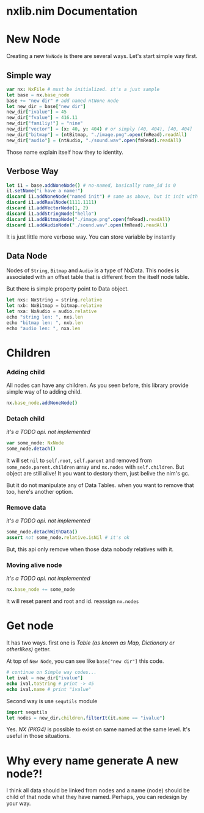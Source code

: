 # nxlib.nim Documentation

# New Node

Creating a new `NxNode` is there are several ways. Let's start simple way first.

## Simple way

```nim
var nx: NxFile # must be initialized. it's a just sample
let base = nx.base_node
base += "new dir" # add named ntNone node
let new_dir = base["new dir"]
new_dir["ivalue"] = 45
new_dir["fvalue"] = 416.11
new_dir["familiy!"] = "nine"
new_dir["vector"] = (x: 40, y: 404) # or simply (40, 404), [40, 404]
new_dir["bitmap"] = (ntBitmap, "./image.png".open(fmRead).readAll)
new_dir["audio"] = (ntAudio, "./sound.wav".open(fmRead).readAll)
```

Those name explain itself how they to identity.

## Verbose Way

```nim
let i1 = base.addNoneNode() # no-named, basically name_id is 0
i1.setName("i have a name!")
discard i1.addNoneNode("named init") # same as above, but it init with given name
discard i1.addRealNode(1111.1111)
discard i1.addVectorNode(1, 2)
discard i1.addStringNode("hello")
discard i1.addBitmapNode("./image.png".open(fmRead).readAll)
discard i1.addAudioNode("./sound.wav".open(fmRead).readAll)
```

It is just little more verbose way. You can store variable by instantly

## Data Node

Nodes of `String`, `Bitmap` and `Audio` is a type of NxData. This nodes is associated with an offset table that is different from the itself node table.

But there is simple property point to Data object.

```jsx
let nxs: NxString = string.relative
let nxb: NxBitmap = bitmap.relative
let nxa: NxAudio = audio.relative
echo "string len: ", nxs.len
echo "bitmap len: ", nxb.len
echo "audio len: ", nxa.len
```

# Children

### Adding child

All nodes can have any children. As you seen before, this library provide simple way of to adding child.

```nim
nx.base_node.addNoneNode()
```

### Detach child

*it's a TODO api. not implemented*

```nim
var some_node: NxNode
some_node.detach()
```

It will set `nil` to `self.root`, `self.parent` and removed from `some_node.parent.children` array and `nx.nodes` with `self.children`. But object are still alive! It you want to destory them, just belive the nim's gc.

But it do not manipulate any of Data Tables. when you want to remove that too, here's another option. 

### Remove data

*it's a TODO api. not implemented*

```nim
some_node.detachWithData()
assert not some_node.relative.isNil # it's ok
```

But, this api only remove when those data nobody relatives with it.

### Moving alive node

*it's a TODO api. not implemented*

```nim
nx.base_node += some_node
```

It will reset parent and root and id. reassign `nx.nodes`

# Get node

It has two ways. first one is *Table (as known as Map, Dictionary or otherlikes)* getter.

At top of `New Node`, you can see like `base["new dir"]` this code.

```nim
# continue on Simple way codes...
let ival = new_dir["ivalue"]
echo ival.toString # print -> 45
echo ival.name # print "ivalue"
```

Second way is use `sequtils` module

```nim
import sequtils
let nodes = new_dir.children.filterIt(it.name == "ivalue")
```

Yes. *NX (PKG4)* is possible to exist on same named at the same level. It's useful in those situations.

# Why every name generate A new node?!

I think all data should be linked from nodes and a name (node) should be child of that node what they have named. Perhaps, you can redesign by your way.